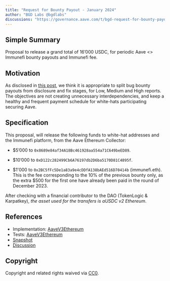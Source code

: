 ```yaml
---
title: "Request for Bounty Payout - January 2024"
author: "BGD Labs @bgdlabs"
discussions: "https://governance.aave.com/t/bgd-request-for-bounty-payout-january-2024/16378"
---
```


## Simple Summary

Proposal to release a grand total of 16’000 USDC, for periodic Aave <> Immunefi bounty payouts and Immunefi fee.

## Motivation

As disclosed in [this post](https://governance.aave.com/t/bgd-aave-immunefi-request-for-bounty-payouts/15751), we think it is appropriate to split bug bounty payouts from disclosure and fix stages, for Low, Medium and High reports.
The objectives are not creating unnecessary interdependencies, and keep a healthy and frequent payment schedule for white-hats participating securing Aave.

## Specification

This proposal, will release the following funds to white-hat addresses and the Immunefi platform, from the Aave Ethereum Collector:

- $5’000 to `0x8689e84af34A18Bc461928aa554a71C649beED89`.

- $10’000 to `0xD122c282499Cb6A76197db2D6ba5170D81C4895f`.

- $1'000 to `0x2BC5fFc5De1a83a9e4cDDfA138bAEd516D70414b` (immunefi.eth). This is the fee corresponding to the 10% of the previous bounty only, as the extra $500 for the first one have already been paid in the round of December 2023.

After checking with a financial contributor to the DAO (TokenLogic & Karpatkey), _the asset used for the transfers is aUSDC v2 Ethereum_.

## References

- Implementation: [AaveV3Ethereum](https://github.com/bgd-labs/aave-proposals-v3/blob/main/src/20240125_AaveV3Ethereum_RequestForBountyPayoutJanuary2024/AaveV3Ethereum_RequestForBountyPayoutJanuary2024_20240125.sol)
- Tests: [AaveV3Ethereum](https://github.com/bgd-labs/aave-proposals-v3/blob/main/src/20240125_AaveV3Ethereum_RequestForBountyPayoutJanuary2024/AaveV3Ethereum_RequestForBountyPayoutJanuary2024_20240125.t.sol)
- [Snapshot](N/A)
- [Discussion](https://governance.aave.com/t/bgd-request-for-bounty-payout-january-2024/16378)

## Copyright

Copyright and related rights waived via [CC0](https://creativecommons.org/publicdomain/zero/1.0/).
